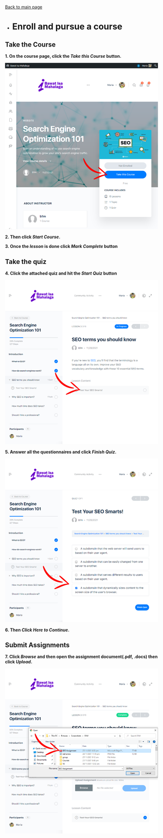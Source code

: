 [Back to main page](https://github.com/samremonte/b1m/blob/main/documentation.md)

- # Enroll and pursue a course

<h2>Take the Course</h2>

**1. On the course page, click the _Take this Course_ button.**

![Image18.2](/img/18.2.PNG)

**2. Then click _Start Course_.**

**3. Once the _lesson_ is done click _Mark Complete_ button**

<h2>Take the quiz</h2>

**4. Click the attached quiz and hit the _Start Quiz_ button**

![Image18.5](/img/18.5.PNG)

**5. Answer all the questionnaires and click _Finish Quiz_.**

![Image18.7](/img/18.7.PNG)

**6. Then _Click Here to Continue_.**

<h2>Submit Assignments</h2>

**7. Click _Browse_ and then open the assignment document(.pdf, .docs) then click _Upload_.**

![Image18.9](/img/18.10.PNG)
